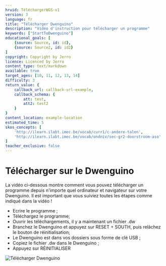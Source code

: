 ```yaml
---
hruid: TéléchargerWGS-v1
version: 3
language: fr
title: "Télécharger Dwenguino"
description: "Vidéo d'instruction pour télécharger un programme"
keywords: ["StartToDwenguino"]
educational_goals: [
    {source: Source, id: id}, 
    {source: Source2, id: id2}
]
copyright: Copyright by Jerro
licence: Licenced by Jerro
content_type: text/markdown
available: true
target_ages: [10, 11, 12, 13, 14]
difficulty: 3
return_value: {
    callback_url: callback-url-example,
    callback_schema: {
        att: test,
        att2: test2
    }
}
content_location: example-location
estimated_time: 5
skos_concepts: [
    'http://ilearn.ilabt.imec.be/vocab/curr1/c-andere-talen', 
    'http://ilearn.ilabt.imec.be/vocab/ondniv/sec-gr2-doorstroom-aso'
]
teacher_exclusive: false
---
```

# Télécharger sur le Dwenguino

La vidéo ci-dessous montre comment vous pouvez télécharger un programme depuis n'importe quel ordinateur et navigateur sur votre Dwenguino.
Il est important que vous suiviez toutes les étapes comme indiqué dans la vidéo !

* Ecrire le programme ;
* Téléchargez le programme;
* Ouvrir les téléchargements, il y a maintenant un fichier .dw
* Branchez le Dwenguino et appuyez sur RESET + SOUTH, puis relâchez le bouton de réinitialisation;
* Le Dwenguino est dans vos dossiers sous forme de clé USB ;
* Copiez le fichier .dw dans le Dwenguino ;
* Appuyez sur RÉINITIALISER

![](@youtube/https://www.youtube.com/embed/VpAXLlT_JP0 "Télécharger Dwenguino")